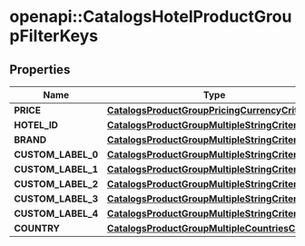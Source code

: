 # openapi::CatalogsHotelProductGroupFilterKeys


## Properties
Name | Type | Description | Notes
------------ | ------------- | ------------- | -------------
**PRICE** | [**CatalogsProductGroupPricingCurrencyCriteria**](catalogs_product_group_pricing_currency_criteria.md) |  | 
**HOTEL_ID** | [**CatalogsProductGroupMultipleStringCriteria**](.md) |  | 
**BRAND** | [**CatalogsProductGroupMultipleStringCriteria**](.md) |  | 
**CUSTOM_LABEL_0** | [**CatalogsProductGroupMultipleStringCriteria**](.md) |  | 
**CUSTOM_LABEL_1** | [**CatalogsProductGroupMultipleStringCriteria**](.md) |  | 
**CUSTOM_LABEL_2** | [**CatalogsProductGroupMultipleStringCriteria**](.md) |  | 
**CUSTOM_LABEL_3** | [**CatalogsProductGroupMultipleStringCriteria**](.md) |  | 
**CUSTOM_LABEL_4** | [**CatalogsProductGroupMultipleStringCriteria**](.md) |  | 
**COUNTRY** | [**CatalogsProductGroupMultipleCountriesCriteria**](.md) |  | 


